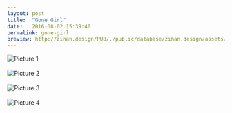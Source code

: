 ```yaml
---
layout: post
title:  "Gone Girl"
date:   2016-08-02 15:39:40
permalink: gone-girl
preview: http://zihan.design/PUB/./public/database/zihan.design/assets/images/2016-08-02/4.jpg
---
```


![Picture 1](http://zihan.design/PUB/./public/database/zihan.design/assets/images/2016-08-02/1.jpg)
<br>
<br>
![Picture 2](http://zihan.design/PUB/./public/database/zihan.design/assets/images/2016-08-02/2.jpg)
<br>
<br>
![Picture 3](http://zihan.design/PUB/./public/database/zihan.design/assets/images/2016-08-02/3.jpg)
<br>
<br>
![Picture 4](http://zihan.design/PUB/./public/database/zihan.design/assets/images/2016-08-02/4.jpg)




